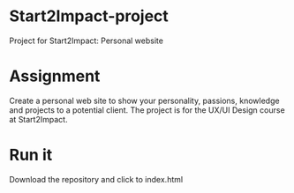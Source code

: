 # Start2Impact-project
Project for Start2Impact: Personal website
# Assignment
Create a personal web site to show your personality, passions, knowledge and projects to a potential client.
The project is for the UX/UI Design course at Start2Impact. 
# Run it
Download the repository and click to index.html
